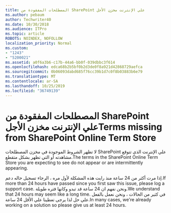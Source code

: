 ```yaml
---
title: المصطلحات المفقودة من SharePoint علي الإنترنت مخزن الأجل
ms.author: pebaum
author: Techwriter40
ms.date: 10/30/2018
ms.audience: ITPro
ms.topic: article
ROBOTS: NOINDEX, NOFOLLOW
localization_priority: Normal
ms.custom:
- "1243"
- "5200021"
ms.assetid: a0f6a3b6-c17b-44a6-bb0f-039dbbc3f614
ms.openlocfilehash: edca68b2b5bf0b2d3de0f8a921d42868729aefca
ms.sourcegitcommit: 0b06093dabd685f76cc39b1d7c0f8b03883b6e79
ms.translationtype: MT
ms.contentlocale: ar-SA
ms.lasthandoff: 10/25/2019
ms.locfileid: "36749139"
---
```

# <a name="terms-missing-from-sharepoint-online-term-store"></a><span data-ttu-id="1a455-102">المصطلحات المفقودة من SharePoint علي الإنترنت مخزن الأجل</span><span class="sxs-lookup"><span data-stu-id="1a455-102">Terms missing from SharePoint Online Term Store</span></span>

<span data-ttu-id="1a455-103">لا تظهر الشروط الموجودة في مخزن المصطلحات SharePoint علي الإنترنت الذي تتوقع مشاهدته أو التي تظهر بشكل متقطع.</span><span class="sxs-lookup"><span data-stu-id="1a455-103">The terms in the SharePoint Online Term Store you are expecting to see do not appear or are intermittently appearing.</span></span>
  
<span data-ttu-id="1a455-104">إذا مرت أكثر من 24 ساعة منذ رايت هذه المشكلة لأول مره ، الرجاء تسجيل حاله دعم.</span><span class="sxs-lookup"><span data-stu-id="1a455-104">If more than 24 hours have passed since you first saw this issue, please log a support case.</span></span> <span data-ttu-id="1a455-105">ونحن نفهم ان 24 ساعة قد تبدو وكانها فتره طويلة.</span><span class="sxs-lookup"><span data-stu-id="1a455-105">We understand that 24 hours may seem like a long time.</span></span> <span data-ttu-id="1a455-106">في كثير من الحالات ، ونحن نعمل بالفعل علي حل لذا يرجى تعطينا علي الأقل 24 ساعة.</span><span class="sxs-lookup"><span data-stu-id="1a455-106">In many cases, we're already working on a solution so please give us at least 24 hours.</span></span>
  